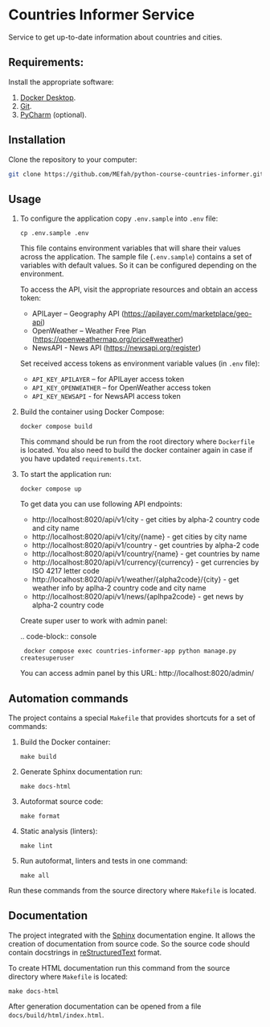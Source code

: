 # Countries Informer Service

Service to get up-to-date information about countries and cities.

## Requirements:

Install the appropriate software:

1. [Docker Desktop](https://www.docker.com).
2. [Git](https://github.com/git-guides/install-git).
3. [PyCharm](https://www.jetbrains.com/ru-ru/pycharm/download) (optional).

## Installation

Clone the repository to your computer:
```bash
git clone https://github.com/MEfah/python-course-countries-informer.git
```

## Usage

1. To configure the application copy `.env.sample` into `.env` file:
    ```shell
    cp .env.sample .env
    ```
   
    This file contains environment variables that will share their values across the application.
    The sample file (`.env.sample`) contains a set of variables with default values. 
    So it can be configured depending on the environment.

    To access the API, visit the appropriate resources and obtain an access token:
    - APILayer – Geography API (https://apilayer.com/marketplace/geo-api)
    - OpenWeather – Weather Free Plan (https://openweathermap.org/price#weather)
    - NewsAPI - News API (https://newsapi.org/register)
   
    Set received access tokens as environment variable values (in `.env` file):
    - `API_KEY_APILAYER` – for APILayer access token
    - `API_KEY_OPENWEATHER` – for OpenWeather access token
    - `API_KEY_NEWSAPI` - for NewsAPI access token

2. Build the container using Docker Compose:
    ```shell
    docker compose build
    ```
    This command should be run from the root directory where `Dockerfile` is located.
    You also need to build the docker container again in case if you have updated `requirements.txt`.
   
3. To start the application run:
    ```shell
    docker compose up
    ```
   
    To get data you can use following API endpoints:

    * http://localhost:8020/api/v1/city - get cities by alpha-2 country code and city name
    * http://localhost:8020/api/v1/city/{name} - get cities by city name
    * http://localhost:8020/api/v1/country - get countries by alpha-2 code 
    * http://localhost:8020/api/v1/country/{name} - get countries by name
    * http://localhost:8020/api/v1/currency/{currency} - get currencies by ISO 4217 letter code
    * http://localhost:8020/api/v1/weather/{alpha2code}/{city} - get weather info by aplha-2 country code and city name
    * http://localhost:8020/api/v1/news/{aplhpa2code} - get news by alpha-2 country code

    Create super user to work with admin panel:

    .. code-block:: console

        docker compose exec countries-informer-app python manage.py createsuperuser

    You can access admin panel by this URL: http://localhost:8020/admin/

## Automation commands

The project contains a special `Makefile` that provides shortcuts for a set of commands:
1. Build the Docker container:
    ```shell
    make build
    ```

2. Generate Sphinx documentation run:
    ```shell
    make docs-html
    ```

3. Autoformat source code:
    ```shell
    make format
    ```

4. Static analysis (linters):
    ```shell
    make lint
    ```

5. Run autoformat, linters and tests in one command:
    ```shell
    make all
    ```

Run these commands from the source directory where `Makefile` is located.

## Documentation

The project integrated with the [Sphinx](https://www.sphinx-doc.org/en/master/) documentation engine. 
It allows the creation of documentation from source code. 
So the source code should contain docstrings in [reStructuredText](https://docutils.sourceforge.io/rst.html) format.

To create HTML documentation run this command from the source directory where `Makefile` is located:
```shell
make docs-html
```

After generation documentation can be opened from a file `docs/build/html/index.html`.
